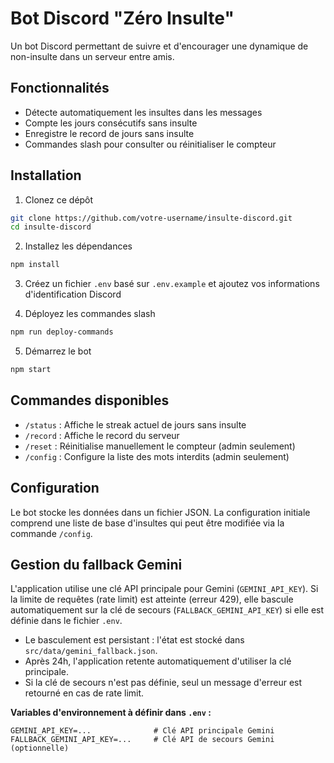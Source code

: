 # Bot Discord "Zéro Insulte"

Un bot Discord permettant de suivre et d'encourager une dynamique de non-insulte dans un serveur entre amis.

## Fonctionnalités

- Détecte automatiquement les insultes dans les messages
- Compte les jours consécutifs sans insulte
- Enregistre le record de jours sans insulte
- Commandes slash pour consulter ou réinitialiser le compteur

## Installation

1. Clonez ce dépôt
```bash
git clone https://github.com/votre-username/insulte-discord.git
cd insulte-discord
```

2. Installez les dépendances
```bash
npm install
```

3. Créez un fichier `.env` basé sur `.env.example` et ajoutez vos informations d'identification Discord

4. Déployez les commandes slash
```bash
npm run deploy-commands
```

5. Démarrez le bot
```bash
npm start
```

## Commandes disponibles

- `/status` : Affiche le streak actuel de jours sans insulte
- `/record` : Affiche le record du serveur
- `/reset` : Réinitialise manuellement le compteur (admin seulement)
- `/config` : Configure la liste des mots interdits (admin seulement)

## Configuration

Le bot stocke les données dans un fichier JSON. La configuration initiale comprend une liste de base d'insultes qui peut être modifiée via la commande `/config`. 

## Gestion du fallback Gemini

L'application utilise une clé API principale pour Gemini (`GEMINI_API_KEY`). Si la limite de requêtes (rate limit) est atteinte (erreur 429), elle bascule automatiquement sur la clé de secours (`FALLBACK_GEMINI_API_KEY`) si elle est définie dans le fichier `.env`.

- Le basculement est persistant : l'état est stocké dans `src/data/gemini_fallback.json`.
- Après 24h, l'application retente automatiquement d'utiliser la clé principale.
- Si la clé de secours n'est pas définie, seul un message d'erreur est retourné en cas de rate limit.

**Variables d'environnement à définir dans `.env` :**

```
GEMINI_API_KEY=...              # Clé API principale Gemini
FALLBACK_GEMINI_API_KEY=...     # Clé API de secours Gemini (optionnelle)
``` 